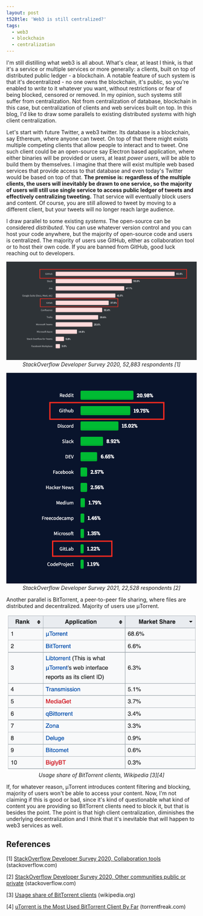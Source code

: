 ```yaml
---
layout: post
t528tle: 'Web3 is still centralized?'
tags:
  - web3
  - blockchain
  - centralization
---
```


I'm still distilling what web3 is all about. What's clear, at least I think, is that it's a service or multiple services or more generally: a clients, built on top of distributed public ledger - a blockchain. A notable feature of such system is that it's decentralized - no one owns the blockchain, it's public, so you're enabled to _write_ to it whatever you want, without restrictions or fear of being blocked, censored or removed. In my opinion, such systems still suffer from centralization. Not from centralization of database, blockchain in this case, but centralization of clients and web services built on top. In this blog, I'd like to draw some parallels to existing distributed _systems_ with high client centralization.

Let's start with future Twitter, a web3 twitter. Its database is a blockchain, say Ethereum, where anyone can tweet. On top of that there might exists multiple competing clients that allow people to interact and to tweet. One such client could be an open-source say Electron based application, where either binaries will be provided or users, at least _power users_, will be able to build them by themselves. I imagine that there will exist multiple web based services that provide access to that database and even today's Twitter would be based on top of that. __The premise is: regardless of the multiple clients, the users will inevitably be drawn to one service, so the majority of users will still use single service to access public ledger of tweets and effectively centralizing tweeting.__ That service will eventually block users and content. Of course, you are still allowed to tweet by moving to a different client, but your tweets will no longer reach large audience.

I draw parallel to some existing _systems_. The open-source can be considered _distributed_. You can use whatever version control and you can host your code anywhere, but the majority of open-source code and users is centralized. The majority of users use GitHub, either as collaboration tool or to host their own code. If you are banned from GitHub, good luck reaching out to developers.

<p align="center">
  <img src="/assets/images/web3-is-still-centralized/stackoverflow-developer-survey-2020.png" alt="StackOverflow Developer Survey 2020"/>
  <em>StackOverflow Developer Survey 2020, 52,883 respondents [1]</em>
</p>
<p align="center">
  <img src="/assets/images/web3-is-still-centralized/stackoverflow-developer-survey-2021.png" alt="StackOverflow Developer Survey 2021"/>
  <em>StackOverflow Developer Survey 2021, 22,528 respondents [2]</em>
</p>

Another parallel is BitTorrent, a peer-to-peer file sharing, where files are distributed and decentralized. Majority of users use μTorrent.

<p align="center">
  <img src="/assets/images/web3-is-still-centralized/bittorrent-client-market-share-wikipedia.png" alt="StackOverflow Developer Survey 2021"/>
  <em>Usage share of BitTorrent clients, Wikipedia [3][4]</em>
</p>

If, for whatever reason, μTorrent introduces content filtering and blocking, majority of users won't be able to access your content. Now, I'm not claiming if this is good or bad, since it's kind of questionable what kind of content you are providing so BitTorrent clients need to block it, but that is besides the point. The point is that high client centralization, diminishes the underlying decentralization and I think that it's inevitable that will happen to web3 services as well.

## References

[1] [StackOverflow Developer Survey 2020, Collaboration tools](https://insights.stackoverflow.com/survey/2020#technology-collaboration-tools-all-respondents) (stackoverflow.com)

[2] [StackOverflow Developer Survey 2020, Other communities public or private](https://insights.stackoverflow.com/survey/2021#stack-overflow-community-now-new-other-comms-names-other) (stackoverflow.com)

[3] [Usage share of BitTorrent clients](https://en.wikipedia.org/wiki/Usage_share_of_BitTorrent_clients#2020) (wikipedia.org)

[4] [uTorrent is the Most Used BitTorrent Client By Far](https://torrentfreak.com/utorrent-is-the-most-used-bittorrent-client-by-far-200405/) (torrentfreak.com)